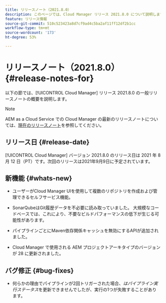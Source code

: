 ```yaml
---
title: リリースノート（2021.8.0）
description: このページでは、Cloud Manager リリース 2021.8.0 について説明します。
feature: リリース情報
source-git-commit: 510c523423a8d7cf9ad4c5ba2af11ff12df2b1cc
workflow-type: tm+mt
source-wordcount: '173'
ht-degree: 53%

---
```


# リリースノート（2021.8.0） {#release-notes-for}

以下の節では、[!UICONTROL Cloud Manager] リリース 2021.8.0 の一般リリースノートの概要を説明します。

>[!NOTE]
>AEM as a Cloud Service での Cloud Manager の最新のリリースノートについては、[現在のリリースノート](https://experienceleague.adobe.com/docs/experience-manager-cloud-service/onboarding/getting-access/release-notes-cloud-manager/release-notes-cm-current.html?lang=ja#getting-access)を参照してください。

## リリース日 {#release-date}

[!UICONTROL Cloud Manager] バージョン 2021.8.0 のリリース日は 2021 年 8 月 12 日（PT）です。次回のリリースは2021年9月9日に予定されています。

## 新機能 {#whats-new}

* ユーザーがCloud Manager UIを使用して複数のリポジトリを作成および管理できるセルフサービス機能。

* SonarQubeはGit履歴データを不必要に読み取っていました。 大規模なコードベースでは、これにより、不要なビルドパフォーマンスの低下が生じる可能性があります。

* パイプラインごとにMaven依存関係キャッシュを無効にするAPIが追加されました。

* Cloud Manager で使用される AEM プロジェクトアーキタイプのバージョンが 28 に更新されました。

## バグ修正 {#bug-fixes}

* 何らかの理由でパイプラインが2回トリガーされた場合、*はパイプライン実行ステータス*&#x200B;を更新できませんでしたが、実行の1つが失敗することがあります。

